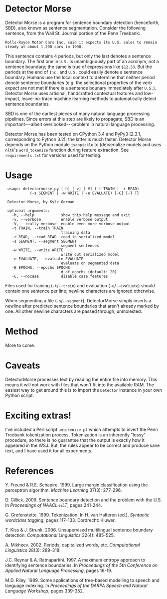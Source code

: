Detector Morse
==============

Detector Morse is a program for sentence boundary detection (henceforth, SBD), also known as sentence segmentation. Consider the following sentence, from the Wall St. Journal portion of the Penn Treebank:

    Rolls-Royce Motor Cars Inc. said it expects its U.S. sales to remain
    steady at about 1,200 cars in 1990.

This sentence contains 4 periods, but only the last denotes a sentence boundary. The first one in `U.S.` is unambiguously part of an acronym, not a sentence boundary; the same is true of expressions like `$12.53`. But the periods at the end of `Inc.` and `U.S.` could easily denote a sentence boundary. Humans use the local context to determine that neither period denote sentence boundaries (e.g. the selectional properties of the verb _expect_ are not met if there is a sentence bounary immediately after `U.S.`). Detector Morse uses artisinal, handcrafted contextual features and low-impact, leave-no-trace machine learning methods to automatically detect sentence boundaries.

SBD is one of the earliest pieces of many natural language processing pipelines. Since errors at this step are likely to propagate, SBD is an important---albeit overlooked---problem in natural language processing.

Detector Morse has been tested on CPython 3.4 and PyPy3 (2.3.1, corresponding to Python 3.2); the latter is much faster. Detector Morse depends on the Python module `jsonpickle` to (de)serialize models and uses `nltk`'s `word_tokenize` function during feature extraction. See `requirements.txt` for versions used for testing.

Usage
=====

     usage: detectormorse.py [-h] [-v] [-V] (-t TRAIN | -r READ)
               (-s SEGMENT | -w WRITE | -e EVALUATE) [-C] [-T T]
     
     Detector Morse, by Kyle Gorman
     
     optional arguments:
       -h, --help            show this help message and exit
       -v, --verbose         enable verbose output
       -V, --really-verbose  enable even more verbose output
       -t TRAIN, --train TRAIN
                             training data
       -r READ, --read READ  read in serialized model
       -s SEGMENT, --segment SEGMENT
                             segment sentences
       -w WRITE, --write WRITE
                             write out serialized model
       -e EVALUATE, --evaluate EVALUATE
                             evaluate on segmented data
       -E EPOCHS, --epochs EPOCHS
                             # of epochs (default: 20)
       -C, --nocase          disable case features
        

Files used for training (`-t`/`--train`) and evaluation (`-e`/`--evaluate`) should contain one sentence per line; newline characters are ignored otherwise.

When segmenting a file (`-s`/`--segment`), DetectorMorse simply inserts a newline after predicted sentence boundaries that aren't already marked by one. All other newline characters are passed through, unmolested.

Method
======

More to come.

Caveats
=======

DetectorMorse processes text by reading the entire file into memory. This means it will not work with files that won't fit into the available RAM. The easiest way to get around this is to import the `Detector` instance in your own Python script.

Exciting extras!
================

I've included a Perl script `untokenize.pl` which attempts to invert the Penn Treebank tokenization process. Tokenization is an inherently "lossy" procedure, so there is no guarantee that the output is exactly how it appeared in the WSJ. But, the rules appear to be correct and produce sane text, and I have used it for all experiments.

References
==========

Y. Freund & R.E. Schapire. 1999. Large margin classification using the perceptron algorithm. _Machine Learning_ 37(3): 277-296.

D. Gillick. 2009. Sentence boundary detection and the problem with the U.S. In _Proceedings of NAACL-HLT_, pages 241-244.

G. Grefenstette. 1999. Tokenization. In H. van Halteren (ed.), _Syntactic wordclass tagging_, pages 117-133. Dordrecht: Kluwer.

T. Kiss & J. Strunk. 2006. Unsupervised multilingual sentence boundary detection. _Computational Linguistics_ 32(4): 485-525.

A. Mikheev. 2002. Periods, capitalized words, etc. _Computational Linguistics_ 28(3): 289-318.

J.C. Reynar & A. Ratnaparkhi. 1997. A maximum entropy approach to identifying sentence boundaries. In _Proceedings of the 5th Conference on Applied Natural Language Processing_, pages 16-19.

M.D. Riley. 1989. Some applications of tree-based modelling to speech and language indexing. In _Proceedings of the DARPA Speech and Natural Language Workshop_, pages 339-352.
